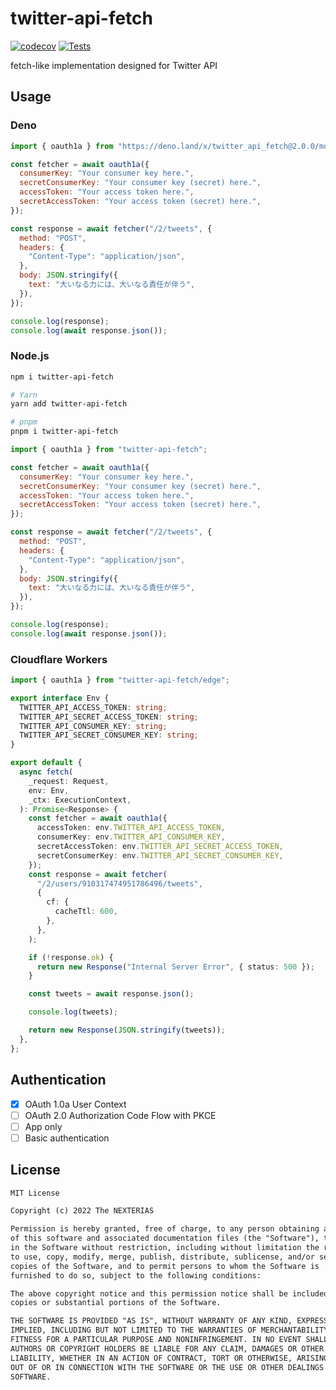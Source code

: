 # twitter-api-fetch

[![codecov](https://codecov.io/gh/NEXTERIAS/twitter-api-fetch/branch/main/graph/badge.svg?token=9A7VFTMH3R)](https://codecov.io/gh/NEXTERIAS/twitter-api-fetch)
[![Tests](https://github.com/NEXTERIAS/twitter-api-fetch/actions/workflows/tests.yml/badge.svg?branch=main)](https://github.com/NEXTERIAS/twitter-api-fetch/actions/workflows/tests.yml)

fetch-like implementation designed for Twitter API

## Usage

### Deno

```js
import { oauth1a } from "https://deno.land/x/twitter_api_fetch@2.0.0/mod.ts";

const fetcher = await oauth1a({
  consumerKey: "Your consumer key here.",
  secretConsumerKey: "Your consumer key (secret) here.",
  accessToken: "Your access token here.",
  secretAccessToken: "Your access token (secret) here.",
});

const response = await fetcher("/2/tweets", {
  method: "POST",
  headers: {
    "Content-Type": "application/json",
  },
  body: JSON.stringify({
    text: "大いなる力には、大いなる責任が伴う",
  }),
});

console.log(response);
console.log(await response.json());
```

### Node.js

```sh
npm i twitter-api-fetch

# Yarn
yarn add twitter-api-fetch

# pnpm
pnpm i twitter-api-fetch
```

```js
import { oauth1a } from "twitter-api-fetch";

const fetcher = await oauth1a({
  consumerKey: "Your consumer key here.",
  secretConsumerKey: "Your consumer key (secret) here.",
  accessToken: "Your access token here.",
  secretAccessToken: "Your access token (secret) here.",
});

const response = await fetcher("/2/tweets", {
  method: "POST",
  headers: {
    "Content-Type": "application/json",
  },
  body: JSON.stringify({
    text: "大いなる力には、大いなる責任が伴う",
  }),
});

console.log(response);
console.log(await response.json());
```

### Cloudflare Workers

```ts
import { oauth1a } from "twitter-api-fetch/edge";

export interface Env {
  TWITTER_API_ACCESS_TOKEN: string;
  TWITTER_API_SECRET_ACCESS_TOKEN: string;
  TWITTER_API_CONSUMER_KEY: string;
  TWITTER_API_SECRET_CONSUMER_KEY: string;
}

export default {
  async fetch(
    _request: Request,
    env: Env,
    _ctx: ExecutionContext,
  ): Promise<Response> {
    const fetcher = await oauth1a({
      accessToken: env.TWITTER_API_ACCESS_TOKEN,
      consumerKey: env.TWITTER_API_CONSUMER_KEY,
      secretAccessToken: env.TWITTER_API_SECRET_ACCESS_TOKEN,
      secretConsumerKey: env.TWITTER_API_SECRET_CONSUMER_KEY,
    });
    const response = await fetcher(
      "/2/users/910317474951786496/tweets",
      {
        cf: {
          cacheTtl: 600,
        },
      },
    );

    if (!response.ok) {
      return new Response("Internal Server Error", { status: 500 });
    }

    const tweets = await response.json();

    console.log(tweets);

    return new Response(JSON.stringify(tweets));
  },
};
```

## Authentication

- [x] OAuth 1.0a User Context
- [ ] OAuth 2.0 Authorization Code Flow with PKCE
- [ ] App only
- [ ] Basic authentication

## License

```txt
MIT License

Copyright (c) 2022 The NEXTERIAS

Permission is hereby granted, free of charge, to any person obtaining a copy
of this software and associated documentation files (the "Software"), to deal
in the Software without restriction, including without limitation the rights
to use, copy, modify, merge, publish, distribute, sublicense, and/or sell
copies of the Software, and to permit persons to whom the Software is
furnished to do so, subject to the following conditions:

The above copyright notice and this permission notice shall be included in all
copies or substantial portions of the Software.

THE SOFTWARE IS PROVIDED "AS IS", WITHOUT WARRANTY OF ANY KIND, EXPRESS OR
IMPLIED, INCLUDING BUT NOT LIMITED TO THE WARRANTIES OF MERCHANTABILITY,
FITNESS FOR A PARTICULAR PURPOSE AND NONINFRINGEMENT. IN NO EVENT SHALL THE
AUTHORS OR COPYRIGHT HOLDERS BE LIABLE FOR ANY CLAIM, DAMAGES OR OTHER
LIABILITY, WHETHER IN AN ACTION OF CONTRACT, TORT OR OTHERWISE, ARISING FROM,
OUT OF OR IN CONNECTION WITH THE SOFTWARE OR THE USE OR OTHER DEALINGS IN THE
SOFTWARE.
```
